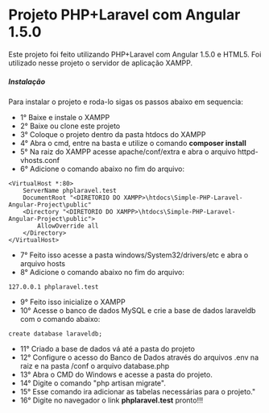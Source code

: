 # Projeto PHP+Laravel com Angular 1.5.0
Este projeto foi feito utilizando PHP+Laravel com Angular 1.5.0 e HTML5. Foi utilizado nesse projeto o servidor de aplicação XAMPP.
##### Instalação
Para instalar o projeto e roda-lo sigas os passos abaixo em sequencia:
- 1° Baixe e instale o XAMPP
- 2° Baixe ou clone este projeto
- 3° Coloque o projeto dentro da pasta htdocs do XAMPP
- 4° Abra o cmd, entre na basta e utilize o comando **composer install**
- 5° Na raiz do XAMPP acesse apache/conf/extra e abra o arquivo httpd-vhosts.conf
- 6° Adicione o comando abaixo no fim do arquivo:
```
<VirtualHost *:80>
	ServerName phplaravel.test
	DocumentRoot "<DIRETORIO DO XAMPP>\htdocs\Simple-PHP-Laravel-Angular-Project\public"
	<Directory "<DIRETORIO DO XAMPP>\htdocs\Simple-PHP-Laravel-Angular-Project\public">
		AllowOverride all
	</Directory>
</VirtualHost>
```
- 7° Feito isso acesse a pasta windows/System32/drivers/etc e abra o arquivo hosts
- 8° Adicione o comando abaixo no fim do arquivo:
```
127.0.0.1 phplaravel.test
```
- 9° Feito isso inicialize o XAMPP
- 10° Acesse o banco de dados MySQL e crie a base de dados laraveldb com o comando abaixo:
```
create database laraveldb;
```
- 11° Criado a base de dados vá até a pasta do projeto
- 12° Configure o acesso do Banco de Dados através do arquivos .env na raiz e na pasta /conf o arquivo database.php
- 13° Abra o CMD do Windows e acesse a pasta do projeto.
- 14° Digite o comando "php artisan migrate".
- 15° Esse comando ira adicionar as tabelas necessárias para o projeto."
- 16° Digite no navegador o link **phplaravel.test** pronto!!!
